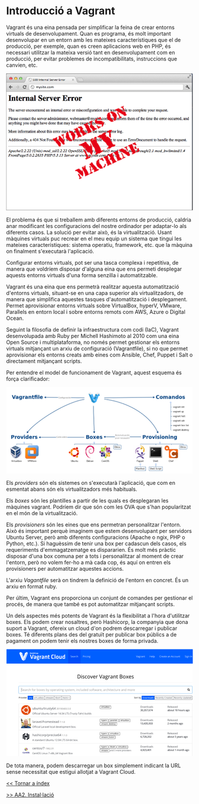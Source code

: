 # Introducció a Vagrant

Vagrant és una eina pensada per simplificar la feina de crear entorns virtuals de desenvolupament. Quan es programa, és molt important desenvolupar en un entorn amb les mateixes característiques que el de producció, per exemple, quan es creen aplicacions web en PHP, és necessari utilitzar la mateixa versió tant en desenvolupament com en producció, per evitar problemes de incompatibilitats, instruccions que canvien, etc.

![Works in my machine](../pics/WorkInMyMachine.png)

El problema és que si treballem amb diferents entorns de producció, caldria anar modificant les configuracions del nostre ordinador per adaptar-lo als diferents casos. La solució per evitar això, és la virtualització. Usant màquines virtuals puc recrear en el meu equip un sistema que tingui les mateixes característiques: sistema operatiu, framework, etc. que la màquina on finalment s'executarà l'aplicació.

Configurar entorns virtuals, pot ser una tasca complexa i repetitiva, de manera que voldríem disposar d'alguna eina que ens permeti desplegar aquests entorns virtuals d'una forma senzilla i automatitzable.

Vagrant és una eina que ens permetrà realitzar aquesta automatització d'entorns virtuals, situant-se en una capa superior als virtualitzadors, de manera que simplifica aquestes tasques d'automatització i desplegament. Permet aprovisionar entorns virtuals sobre VirtualBox, hyperV, VMware, Parallels en entorn local i sobre entorns remots com AWS, Azure o Digital Ocean.

Seguint la filosofia de definir la infraestructura com codi (IaC), Vagrant desenvolupada amb Ruby per Michell Hashimoto al 2010 com una eina Open Source i multiplataforma, no només permet gestionar els entorns virtuals mitjançant un arxiu de configuració (Vagrantfile), si no que permet aprovisionar els entorns creats amb eines com Ansible, Chef, Puppet i Salt o directament mitjançant scripts.

Per entendre el model de funcionament de Vagrant, aquest esquema és força clarificador:

![Vagrant map](../pics/vagrantMap.png)

Els *providers* són els sistemes on s'executarà l'aplicació, que com en esmentat abans són els virtualitzadors més habituals.

Els *boxes* són les plantilles a partir de les quals es desplegaran les màquines vagrant. Podríem dir que són com les OVA que s'han popularitzat en el món de la virtualització.

Els *provisioners* són les eines que ens permetran personalitzar l'entorn. Això és important perquè imaginem que estem desenvolupant per servidors Ubuntu Server, però amb diferents configuracions (Apache o ngix, PHP o Python, etc.). Si haguèssim de tenir una box per cadascun dels casos, els requeriments d'emmagatzematge es dispararien. És molt més pràctic disposar d'una box comuna per a tots i personalitzar al moment de crear l'entorn, però no volem fer-ho a mà cada cop, és aquí on entren els provisioners per automatitzar aquestes accions.

L'arxiu *Vagantfile* serà on tindrem la definició de l'entorn en concret. És un arxiu en format ruby.

Per últim, Vagrant ens proporciona un conjunt de comandes per gestionar el procés, de manera que també es pot automatitzar mitjançant scripts.

Un dels aspectes més potents de Vagrant és la flexibilitat a l'hora d'utilitzar boxes. Els podem crear nosaltres, però Hashicorp, la companyia que dona suport a Vagrant, ofereix un cloud d'on podrem descarregar i publicar boxes. Té diferents plans des del gratuït per publicar box públics a de pagament on podem tenir els nostres boxes de forma privada.

![Vagrant Cloud](../pics/vagrantCloud.png)

De tota manera, podem descarregar un box simplement indicant la URL sense necessitat que estigui allotjat a Vagrant Cloud.

[<< Tornar a índex](../readme.md)

[>> AA2. Instal·lació](../AA2/install.md)